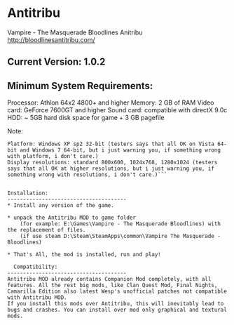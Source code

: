 # Antitribu
Vampire - The Masquerade Bloodlines Anitribu
http://bloodlinesantitribu.com/

Current Version: 1.0.2
------------------------


Minimum System Requirements:
--------------------------------------

Processor: Athlon 64x2 4800+ and higher
Memory: 2 GB of RAM
Video card: GeForce 7600GT and higher 
Sound card: compatible with directX 9.0c
HDD: ~ 5GB hard disk space for game + 3 GB pagefile

Note: 
```On weaker computers performance will slow down at some locations.
Platform: Windows XP sp2 32-bit (testers says that all OK on Vista 64-bit and Windows 7 64-bit, but i just warning you, if something wrong with platform, i don't care.)
Display resolutions: standard 800x600, 1024x768, 1280x1024 (testers says that all OK at higher resolutions, but i just warning you, if something wrong with resolutions, i don't care.)```


Installation:
--------------------------------------
* Install any version of the game.

* unpack the Antitribu MOD to game folder 
	(for example: E:\Games\Vampire - The Masquerade Bloodlines) with the replacement of files. 
	(if use steam D:\Steam\SteamApps\common\Vampire The Masquerade - Bloodlines)

* That's All, the mod is installed, run and play!

  Compatibility:
--------------------------------------
Antitribu MOD already contains Companion Mod completely, with all features. All the rest big mods, like Clan Quest Mod, Final Nights, Camarilla Edition also latest Wesp's unofficial patches not compatible with Antitribu MOD. 
If you install this mods over Antitribu, this will inevitably lead to bugs and crashes. You can install over mod only graphical and textural mods.

